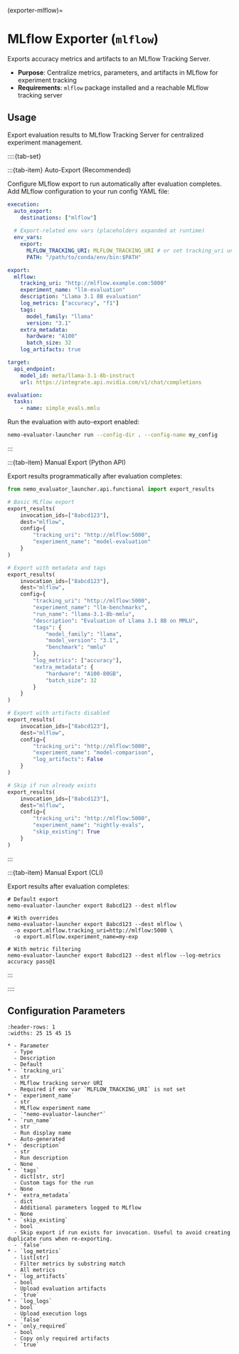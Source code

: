(exporter-mlflow)=

# MLflow Exporter (`mlflow`)

Exports accuracy metrics and artifacts to an MLflow Tracking Server.

- **Purpose**: Centralize metrics, parameters, and artifacts in MLflow for experiment tracking
- **Requirements**: `mlflow` package installed and a reachable MLflow tracking server

## Usage

Export evaluation results to MLflow Tracking Server for centralized experiment management.

::::{tab-set}

:::{tab-item} Auto-Export (Recommended)

Configure MLflow export to run automatically after evaluation completes. Add MLflow configuration to your run config YAML file:

```yaml
execution:
  auto_export:
    destinations: ["mlflow"]
  
  # Export-related env vars (placeholders expanded at runtime)
  env_vars:
    export:
      MLFLOW_TRACKING_URI: MLFLOW_TRACKING_URI # or set tracking_uri under export.mflow
      PATH: "/path/to/conda/env/bin:$PATH"

export:
  mlflow:
    tracking_uri: "http://mlflow.example.com:5000"
    experiment_name: "llm-evaluation"
    description: "Llama 3.1 8B evaluation"
    log_metrics: ["accuracy", "f1"]
    tags:
      model_family: "llama"
      version: "3.1"
    extra_metadata:
      hardware: "A100"
      batch_size: 32
    log_artifacts: true

target:
  api_endpoint:
    model_id: meta/llama-3.1-8b-instruct
    url: https://integrate.api.nvidia.com/v1/chat/completions

evaluation:
  tasks:
    - name: simple_evals.mmlu
```

Run the evaluation with auto-export enabled:

```bash
nemo-evaluator-launcher run --config-dir . --config-name my_config
```

:::

:::{tab-item} Manual Export (Python API)

Export results programmatically after evaluation completes:

```python
from nemo_evaluator_launcher.api.functional import export_results

# Basic MLflow export
export_results(
    invocation_ids=["8abcd123"], 
    dest="mlflow", 
    config={
        "tracking_uri": "http://mlflow:5000",
        "experiment_name": "model-evaluation"
    }
)

# Export with metadata and tags
export_results(
    invocation_ids=["8abcd123"], 
    dest="mlflow", 
    config={
        "tracking_uri": "http://mlflow:5000",
        "experiment_name": "llm-benchmarks",
        "run_name": "llama-3.1-8b-mmlu",
        "description": "Evaluation of Llama 3.1 8B on MMLU",
        "tags": {
            "model_family": "llama",
            "model_version": "3.1",
            "benchmark": "mmlu"
        },
        "log_metrics": ["accuracy"],
        "extra_metadata": {
            "hardware": "A100-80GB",
            "batch_size": 32
        }
    }
)

# Export with artifacts disabled
export_results(
    invocation_ids=["8abcd123"], 
    dest="mlflow", 
    config={
        "tracking_uri": "http://mlflow:5000",
        "experiment_name": "model-comparison",
        "log_artifacts": False
    }
)

# Skip if run already exists
export_results(
    invocation_ids=["8abcd123"], 
    dest="mlflow", 
    config={
        "tracking_uri": "http://mlflow:5000",
        "experiment_name": "nightly-evals",
        "skip_existing": True
    }
)
```

:::

:::{tab-item} Manual Export (CLI)

Export results after evaluation completes:

```shell
# Default export
nemo-evaluator-launcher export 8abcd123 --dest mlflow

# With overrides
nemo-evaluator-launcher export 8abcd123 --dest mlflow \
  -o export.mlflow.tracking_uri=http://mlflow:5000 \
  -o export.mlflow.experiment_name=my-exp

# With metric filtering
nemo-evaluator-launcher export 8abcd123 --dest mlflow --log-metrics accuracy pass@1
```

:::


::::

## Configuration Parameters

```{list-table}
:header-rows: 1
:widths: 25 15 45 15

* - Parameter
  - Type
  - Description
  - Default
* - `tracking_uri`
  - str
  - MLflow tracking server URI
  - Required if env var `MLFLOW_TRACKING_URI` is not set
* - `experiment_name`
  - str
  - MLflow experiment name
  - `"nemo-evaluator-launcher"`
* - `run_name`
  - str
  - Run display name
  - Auto-generated
* - `description`
  - str
  - Run description
  - None
* - `tags`
  - dict[str, str]
  - Custom tags for the run
  - None
* - `extra_metadata`
  - dict
  - Additional parameters logged to MLflow
  - None
* - `skip_existing`
  - bool
  - Skip export if run exists for invocation. Useful to avoid creating duplicate runs when re-exporting.
  - `false`
* - `log_metrics`
  - list[str]
  - Filter metrics by substring match
  - All metrics
* - `log_artifacts`
  - bool
  - Upload evaluation artifacts
  - `true`
* - `log_logs`
  - bool
  - Upload execution logs
  - `false`
* - `only_required`
  - bool
  - Copy only required artifacts
  - `true`
```
